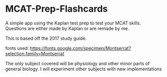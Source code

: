 # MCAT-Prep-Flashcards
A simple app using the Kaplan test prep to test your MCAT skills.  
Questions are either made by Kaplan or are remade by me. 

This is based off the 2017 study guide. 

fonts used:
https://fonts.google.com/specimen/Montserrat?selection.family=Montserrat

The only subject covered will be physiology and other minor parts of general biology. 
I will experiment other subjects with new implementations

